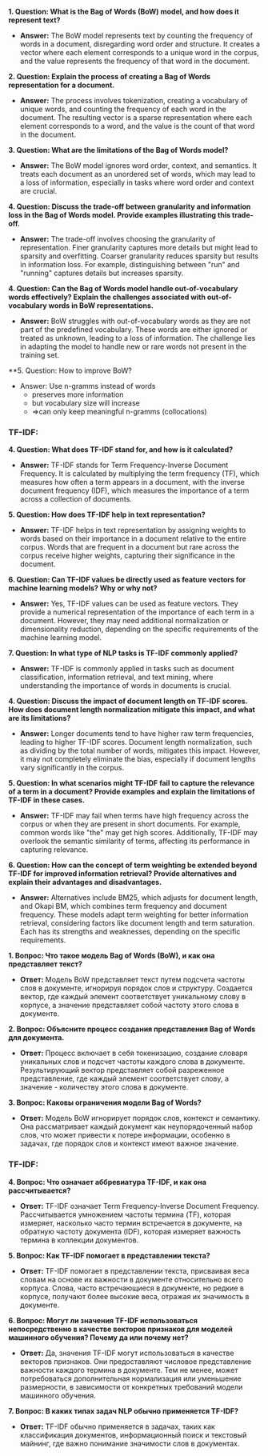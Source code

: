 
**1. Question: What is the Bag of Words (BoW) model, and how does it represent text?**

- **Answer:** The BoW model represents text by counting the frequency of words in a document, disregarding word order and structure. It creates a vector where each element corresponds to a unique word in the corpus, and the value represents the frequency of that word in the document.

**2. Question: Explain the process of creating a Bag of Words representation for a document.**

- **Answer:** The process involves tokenization, creating a vocabulary of unique words, and counting the frequency of each word in the document. The resulting vector is a sparse representation where each element corresponds to a word, and the value is the count of that word in the document.

**3. Question: What are the limitations of the Bag of Words model?**

- **Answer:** The BoW model ignores word order, context, and semantics. It treats each document as an unordered set of words, which may lead to a loss of information, especially in tasks where word order and context are crucial.

**4. Question: Discuss the trade-off between granularity and information loss in the Bag of Words model. Provide examples illustrating this trade-off.**

- **Answer:** The trade-off involves choosing the granularity of representation. Finer granularity captures more details but might lead to sparsity and overfitting. Coarser granularity reduces sparsity but results in information loss. For example, distinguishing between "run" and "running" captures details but increases sparsity.

**4. Question: Can the Bag of Words model handle out-of-vocabulary words effectively? Explain the challenges associated with out-of-vocabulary words in BoW representations.**

- **Answer:** BoW struggles with out-of-vocabulary words as they are not part of the predefined vocabulary. These words are either ignored or treated as unknown, leading to a loss of information. The challenge lies in adapting the model to handle new or rare words not present in the training set.

**5. Question: How to improve BoW?
- Answer: Use n-gramms instead of words
	- preserves more information
	- but vocabulary size will increase
	- =>can only keep meaningful n-gramms (collocations)
### TF-IDF:

**4. Question: What does TF-IDF stand for, and how is it calculated?**

- **Answer:** TF-IDF stands for Term Frequency-Inverse Document Frequency. It is calculated by multiplying the term frequency (TF), which measures how often a term appears in a document, with the inverse document frequency (IDF), which measures the importance of a term across a collection of documents.

**5. Question: How does TF-IDF help in text representation?**

- **Answer:** TF-IDF helps in text representation by assigning weights to words based on their importance in a document relative to the entire corpus. Words that are frequent in a document but rare across the corpus receive higher weights, capturing their significance in the document.

**6. Question: Can TF-IDF values be directly used as feature vectors for machine learning models? Why or why not?**

- **Answer:** Yes, TF-IDF values can be used as feature vectors. They provide a numerical representation of the importance of each term in a document. However, they may need additional normalization or dimensionality reduction, depending on the specific requirements of the machine learning model.

**7. Question: In what type of NLP tasks is TF-IDF commonly applied?**

- **Answer:** TF-IDF is commonly applied in tasks such as document classification, information retrieval, and text mining, where understanding the importance of words in documents is crucial.

**4. Question: Discuss the impact of document length on TF-IDF scores. How does document length normalization mitigate this impact, and what are its limitations?**

- **Answer:** Longer documents tend to have higher raw term frequencies, leading to higher TF-IDF scores. Document length normalization, such as dividing by the total number of words, mitigates this impact. However, it may not completely eliminate the bias, especially if document lengths vary significantly in the corpus.

**5. Question: In what scenarios might TF-IDF fail to capture the relevance of a term in a document? Provide examples and explain the limitations of TF-IDF in these cases.**

- **Answer:** TF-IDF may fail when terms have high frequency across the corpus or when they are present in short documents. For example, common words like "the" may get high scores. Additionally, TF-IDF may overlook the semantic similarity of terms, affecting its performance in capturing relevance.

**6. Question: How can the concept of term weighting be extended beyond TF-IDF for improved information retrieval? Provide alternatives and explain their advantages and disadvantages.**

- **Answer:** Alternatives include BM25, which adjusts for document length, and Okapi BM, which combines term frequency and document frequency. These models adapt term weighting for better information retrieval, considering factors like document length and term saturation. Each has its strengths and weaknesses, depending on the specific requirements.

**1. Вопрос: Что такое модель Bag of Words (BoW), и как она представляет текст?**

- **Ответ:** Модель BoW представляет текст путем подсчета частоты слов в документе, игнорируя порядок слов и структуру. Создается вектор, где каждый элемент соответствует уникальному слову в корпусе, а значение представляет собой частоту этого слова в документе.

**2. Вопрос: Объясните процесс создания представления Bag of Words для документа.**

- **Ответ:** Процесс включает в себя токенизацию, создание словаря уникальных слов и подсчет частоты каждого слова в документе. Результирующий вектор представляет собой разреженное представление, где каждый элемент соответствует слову, а значение - количеству этого слова в документе.

**3. Вопрос: Каковы ограничения модели Bag of Words?**

- **Ответ:** Модель BoW игнорирует порядок слов, контекст и семантику. Она рассматривает каждый документ как неупорядоченный набор слов, что может привести к потере информации, особенно в задачах, где порядок слов и контекст имеют важное значение.

### TF-IDF:

**4. Вопрос: Что означает аббревиатура TF-IDF, и как она рассчитывается?**

- **Ответ:** TF-IDF означает Term Frequency-Inverse Document Frequency. Рассчитывается умножением частоты термина (TF), которая измеряет, насколько часто термин встречается в документе, на обратную частоту документа (IDF), которая измеряет важность термина в коллекции документов.

**5. Вопрос: Как TF-IDF помогает в представлении текста?**

- **Ответ:** TF-IDF помогает в представлении текста, присваивая веса словам на основе их важности в документе относительно всего корпуса. Слова, часто встречающиеся в документе, но редкие в корпусе, получают более высокие веса, отражая их значимость в документе.

**6. Вопрос: Могут ли значения TF-IDF использоваться непосредственно в качестве векторов признаков для моделей машинного обучения? Почему да или почему нет?**

- **Ответ:** Да, значения TF-IDF могут использоваться в качестве векторов признаков. Они предоставляют числовое представление важности каждого термина в документе. Тем не менее, может потребоваться дополнительная нормализация или уменьшение размерности, в зависимости от конкретных требований модели машинного обучения.

**7. Вопрос: В каких типах задач NLP обычно применяется TF-IDF?**

- **Ответ:** TF-IDF обычно применяется в задачах, таких как классификация документов, информационный поиск и текстовый майнинг, где важно понимание значимости слов в документах.